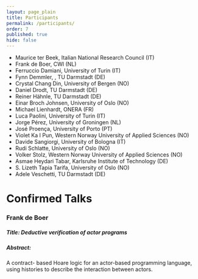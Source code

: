 ```yaml
---
layout: page_plain
title: Participants
permalink: /participants/
order: 7
published: true
hide: false
---
```


  - Maurice ter Beek, Italian National Research Council (IT)
  - Frank de Boer, CWI (NL)
  - Ferruccio Damiani, University of Turin (IT)
  - Fynn Demmler, , TU Darmstadt (DE)
  - Crystal Chang Din, University of Bergen (NO)
  - Daniel Drodt, TU Darmstadt (DE)
  - Reiner Hähnle, TU Darmstadt (DE)
  - Einar Broch Johnsen, University of Oslo (NO)
  - Michael Lienhardt, ONERA (FR)
  - Luca Paolini, University of Turin (IT)
  - Jorge Pérez, University of Groningen (NL)
  - José Proença, University of Porto (PT)
  - Violet Ka I Pun, Western Norway University of Applied Sciences (NO)
  - Davide Sangiorgi, University of Bologna (IT)
  - Rudi Schlatte, University of Oslo (NO)
  - Volker Stolz, Western Norway University of Applied Sciences (NO)
  - Asmae Heydari Tabar, Karlsruhe Institute of Technology (DE)
  - S. Lizeth Tapia Tarifa, University of Oslo (NO)
  - Adele Veschetti, TU Darmstadt (DE)

<!-- 
## Participants who are considering going
{: .secondHSp}

- Paola Giannini, University of Eastern Piedmont (IT)

 -->

# Confirmed Talks

  ### Frank de Boer
  ##### Title: Deductive verification of actor programs
   ##### Abstract: 
   A contract- based Hoare logic for an actor-based programming language, using histories to describe the interaction between actors.

